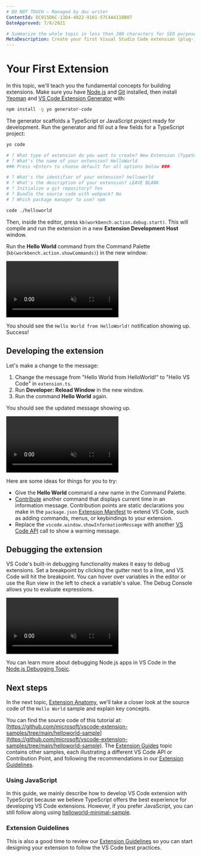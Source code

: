 ```yaml
---
# DO NOT TOUCH — Managed by doc writer
ContentId: DC915D6C-13D4-4022-9101-57C4A4118B07
DateApproved: 7/8/2021

# Summarize the whole topic in less than 300 characters for SEO purpose
MetaDescription: Create your first Visual Studio Code extension (plug-in) with a simple Hello World example.
---
```


# Your First Extension

In this topic, we'll teach you the fundamental concepts for building extensions. Make sure you have [Node.js](https://nodejs.org/en/) and [Git](https://git-scm.com/) installed, then install [Yeoman](https://yeoman.io/) and [VS Code Extension Generator](https://www.npmjs.com/package/generator-code) with:

```bash
npm install -g yo generator-code
```

The generator scaffolds a TypeScript or JavaScript project ready for development. Run the generator and fill out a few fields for a TypeScript project:

```bash
yo code

# ? What type of extension do you want to create? New Extension (TypeScript)
# ? What's the name of your extension? HelloWorld
### Press <Enter> to choose default for all options below ###

# ? What's the identifier of your extension? helloworld
# ? What's the description of your extension? LEAVE BLANK
# ? Initialize a git repository? Yes
# ? Bundle the source code with webpack? No
# ? Which package manager to use? npm

code ./helloworld
```

Then, inside the editor, press `kb(workbench.action.debug.start)`. This will compile and run the extension in a new **Extension Development Host** window.

Run the **Hello World** command from the Command Palette (`kb(workbench.action.showCommands)`) in the new window:

<video autoplay loop muted playsinline controls title="Launch your first VS Code extension video">
  <source src="/api/get-started/your-first-extension/launch.mp4" type="video/mp4">
</video>

You should see the `Hello World from HelloWorld!` notification showing up. Success!

## Developing the extension

Let's make a change to the message:

1. Change the message from "Hello World from HelloWorld!" to "Hello VS Code" in `extension.ts`.
1. Run **Developer: Reload Window** in the new window.
1. Run the command **Hello World** again.

You should see the updated message showing up.

<video autoplay loop muted playsinline controls title="Reload VS Code extension video">
  <source src="/api/get-started/your-first-extension/reload.mp4" type="video/mp4">
</video>

Here are some ideas for things for you to try:

- Give the **Hello World** command a new name in the Command Palette.
- [Contribute](/api/references/contribution-points) another command that displays current time in an information message. Contribution points are static declarations you make in the `package.json` [Extension Manifest](/api/references/extension-manifest) to extend VS Code, such as adding commands, menus, or keybindings to your extension.
- Replace the `vscode.window.showInformationMessage` with another [VS Code API](/api/references/vscode-api) call to show a warning message.

## Debugging the extension

VS Code's built-in debugging functionality makes it easy to debug extensions. Set a breakpoint by clicking the gutter next to a line, and VS Code will hit the breakpoint. You can hover over variables in the editor or use the Run view in the left to check a variable's value. The Debug Console allows you to evaluate expressions.

<video autoplay loop muted playsinline controls title="Debug VS Code extension video">
  <source src="/api/get-started/your-first-extension/debug.mp4" type="video/mp4">
</video>

You can learn more about debugging Node.js apps in VS Code in the [Node.js Debugging Topic](/docs/nodejs/nodejs-debugging).

## Next steps

In the next topic, [Extension Anatomy](/api/get-started/extension-anatomy), we'll take a closer look at the source code of the `Hello World` sample and explain key concepts.

You can find the source code of this tutorial at: [https://github.com/microsoft/vscode-extension-samples/tree/main/helloworld-sample](https://github.com/microsoft/vscode-extension-samples/tree/main/helloworld-sample). The [Extension Guides](/api/extension-guides/overview) topic contains other samples, each illustrating a different VS Code API or Contribution Point, and following the recommendations in our [Extension Guidelines](/api/references/extension-guidelines).

### Using JavaScript

In this guide, we mainly describe how to develop VS Code extension with TypeScript because we believe TypeScript offers the best experience for developing VS Code extensions. However, if you prefer JavaScript, you can still follow along using [helloworld-minimal-sample](https://github.com/microsoft/vscode-extension-samples/tree/main/helloworld-minimal-sample).

### Extension Guidelines

This is also a good time to review our [Extension Guidelines](/api/references/extension-guidelines) so you can start designing your extension to follow the VS Code best practices.
